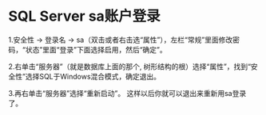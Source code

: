 # SQL Server sa账户登录

1.安全性 -> 登录名 -> sa（双击或者右击选“属性”），左栏“常规”里面修改密码，“状态”里面“登录”下面选择启用，然后“确定”。

2.右单击“服务器”（就是数据库上面的那个, 树形结构的根）选择“属性”，找到“安全性”选择SQL于Windows混合模式，确定退出。

3.再右单击“服务器”选择“重新启动”。
这样以后你就可以退出来重新用sa登录了。
